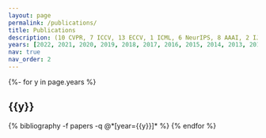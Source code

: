 ```yaml
---
layout: page
permalink: /publications/
title: Publications
description: (10 CVPR, 7 ICCV, 13 ECCV, 1 ICML, 6 NeurIPS, 8 AAAI, 2 IJCAI, 2 ACM MM; 6 TPAMI, 5 IJCV, 7 PR, 2 TIP, 1 TNNLS, 1 AI) # publications by categories in reversed chronological order. generated by jekyll-scholar.
years: [2022, 2021, 2020, 2019, 2018, 2017, 2016, 2015, 2014, 2013, 2012]
nav: true
nav_order: 2
---
```

<!-- _pages/publications.md -->
<div class="publications">

{%- for y in page.years %}
  <h2 class="year">{{y}}</h2>
  {% bibliography -f papers -q @*[year={{y}}]* %}
{% endfor %}

</div>
